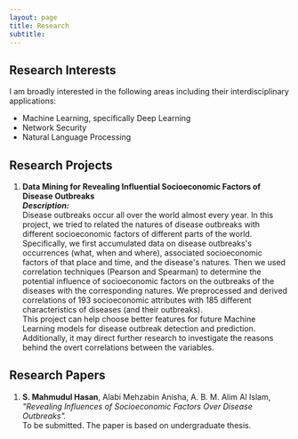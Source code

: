 ```yaml
---
layout: page
title: Research
subtitle:
---
```


## Research Interests

I am broadly interested in the following areas including their interdisciplinary applications: 
  + Machine Learning, specifically Deep Learning
  + Network Security
  + Natural Language Processing

## Research Projects

1. **Data Mining for Revealing Influential Socioeconomic Factors of Disease Outbreaks**  
   ***Description:***  
   Disease outbreaks occur all over the world almost every year. In this project, we tried to related the natures of disease outbreaks with different socioeconomic factors of different parts of the world. Specifically, we first accumulated data on disease outbreaks's occurrences (what, when and where), associated socioeconomic factors of that place and time, and the disease's natures. Then we used correlation techniques (Pearson and Spearman) to determine the potential influence of socioeconomic factors on the outbreaks of the diseases with the corresponding natures. We preprocessed and derived correlations of 193 socioeconomic attributes with 185 different characteristics of diseases (and their outbreaks).  
   This project can help choose better features for future Machine Learning models for disease outbreak detection and prediction. Additionally, it may direct further research to investigate the reasons behind the overt correlations between the variables.


## Research Papers

1. **S. Mahmudul Hasan**, Alabi Mehzabin Anisha, A. B. M. Alim Al Islam, *"Revealing Influences of Socioeconomic Factors Over Disease Outbreaks".*  
   To be submitted. The paper is based on undergraduate thesis.
   